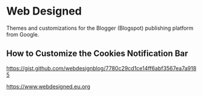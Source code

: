 # Web Designed
Themes and customizations for the Blogger (Blogspot) publishing platform from Google.

## How to Customize the Cookies Notification Bar
https://gist.github.com/webdesignblog/7780c29cd1ce14ff6abf3567ea7a9185



https://www.webdesigned.eu.org
